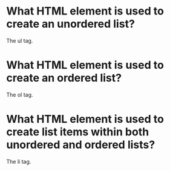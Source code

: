 # What HTML element is used to create an unordered list?
The ul tag.
# What HTML element is used to create an ordered list?
The ol tag.
# What HTML element is used to create list items within both unordered and ordered lists?
The li tag.